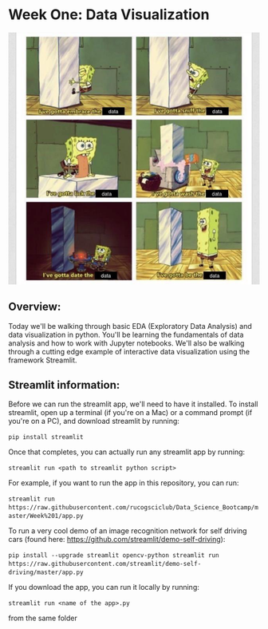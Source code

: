 # Week One: Data Visualization

![alt text](eda.jpg)

## Overview:
Today we'll be walking through basic EDA (Exploratory Data Analysis) 
and data visualization in python. You'll be learning the fundamentals of data analysis
and how to work with Jupyter notebooks. We'll also be walking through a cutting edge 
example of interactive data visualization using the framework Streamlit.

## Streamlit information:

Before we can run the streamlit app, we'll need to have it installed.
To install streamlit, open up a terminal (if you're on a Mac) or a command prompt
(if you're on a PC), and download streamlit by running:

`pip install streamlit`

Once that completes, you can actually run any streamlit app by running:

`streamlit run <path to streamlit python script>`

For example, if you want to run the app in this repository, you can run:

`streamlit run https://raw.githubusercontent.com/rucogsciclub/Data_Science_Bootcamp/master/Week%201/app.py`

To run a very cool demo of an image recognition network for self driving cars (found here: https://github.com/streamlit/demo-self-driving):

`
pip install --upgrade streamlit opencv-python
streamlit run https://raw.githubusercontent.com/streamlit/demo-self-driving/master/app.py
`

If you download the app, you can run it locally by running:

`streamlit run <name of the app>.py`

from the same folder
